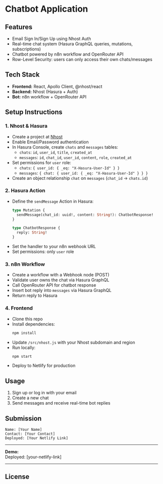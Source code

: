 # Chatbot Application

## Features

- Email Sign In/Sign Up using Nhost Auth
- Real-time chat system (Hasura GraphQL queries, mutations, subscriptions)
- Chatbot powered by n8n workflow and OpenRouter API
- Row-Level Security: users can only access their own chats/messages

## Tech Stack

- **Frontend:** React, Apollo Client, @nhost/react
- **Backend:** Nhost (Hasura + Auth)
- **Bot:** n8n workflow + OpenRouter API

## Setup Instructions

### 1. Nhost & Hasura

- Create a project at [Nhost](https://console.nhost.io/)
- Enable Email/Password authentication
- In Hasura Console, create `chats` and `messages` tables:
  - `chats`: `id`, `user_id`, `title`, `created_at`
  - `messages`: `id`, `chat_id`, `user_id`, `content`, `role`, `created_at`
- Set permissions for `user` role:
  - `chats`: `{ user_id: { _eq: "X-Hasura-User-Id" } }`
  - `messages`: `{ chat: { user_id: { _eq: "X-Hasura-User-Id" } } }`
- Create an object relationship `chat` on `messages` (`chat_id` → `chats.id`)

### 2. Hasura Action

- Define the `sendMessage` Action in Hasura:
  ```graphql
  type Mutation {
    sendMessage(chat_id: uuid!, content: String!): ChatbotResponse!
  }

  type ChatbotResponse {
    reply: String!
  }
  ```
- Set the handler to your n8n webhook URL
- Set permissions: only `user` role

### 3. n8n Workflow

- Create a workflow with a Webhook node (POST)
- Validate user owns the chat via Hasura GraphQL
- Call OpenRouter API for chatbot response
- Insert bot reply into `messages` via Hasura GraphQL
- Return reply to Hasura

### 4. Frontend

- Clone this repo
- Install dependencies:
  ```sh
  npm install
  ```
- Update `/src/nhost.js` with your Nhost subdomain and region
- Run locally:
  ```sh
  npm start
  ```
- Deploy to Netlify for production

## Usage

1. Sign up or log in with your email
2. Create a new chat
3. Send messages and receive real-time bot replies

## Submission

```
Name: [Your Name]
Contact: [Your Contact]
Deployed: [Your Netlify Link]
```

---

**Demo:**  
Deployed: [your-netlify-link]

---

## License

